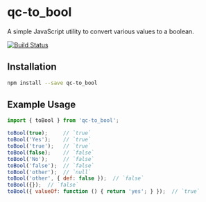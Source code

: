 # qc-to_bool

A simple JavaScript utility to convert various values to a boolean.

[![Build Status](https://travis-ci.org/hypersoftllc/qc-to_bool.svg?branch=master)](https://travis-ci.org/hypersoftllc/qc-to_bool)


## Installation

```sh
npm install --save qc-to_bool
```


## Example Usage

```js
import { toBool } from 'qc-to_bool';

toBool(true);     // `true`
toBool('Yes');    // `true`
toBool('true');   // `true`
toBool(false);    // `false`
toBool('No');     // `false`
toBool('false');  // `false`
toBool('other');  // `null`
toBool('other', { def: false });  // `false`
toBool({});  // `false`
toBool({ valueOf: function () { return 'yes'; } });  // `true`
```
